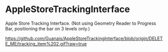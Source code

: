# AppleStoreTrackingInterface

Apple Store Tracking Interface. (Not using Geometry Reader to Progress Bar, positioning the bar on 3 levels only.) 


https://github.com/Guanais/AppleStoreTrackingInterface/blob/origin/DELETE_ME/tracking_item%202.gif?raw=true
